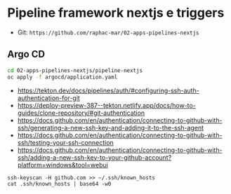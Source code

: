 # Pipeline framework nextjs e triggers

- Git: `https://github.com/raphac-mar/02-apps-pipelines-nextjs`

## Argo CD

```sh
cd 02-apps-pipelines-nextjs/pipeline-nextjs
oc apply -f argocd/application.yaml
```

- https://tekton.dev/docs/pipelines/auth/#configuring-ssh-auth-authentication-for-git
- https://deploy-preview-387--tekton.netlify.app/docs/how-to-guides/clone-repository/#git-authentication
- https://docs.github.com/en/authentication/connecting-to-github-with-ssh/generating-a-new-ssh-key-and-adding-it-to-the-ssh-agent
- https://docs.github.com/en/authentication/connecting-to-github-with-ssh/testing-your-ssh-connection
- https://docs.github.com/en/authentication/connecting-to-github-with-ssh/adding-a-new-ssh-key-to-your-github-account?platform=windows&tool=webui

```
ssh-keyscan -H github.com >> ~/.ssh/known_hosts
cat .ssh/known_hosts | base64 -w0


```